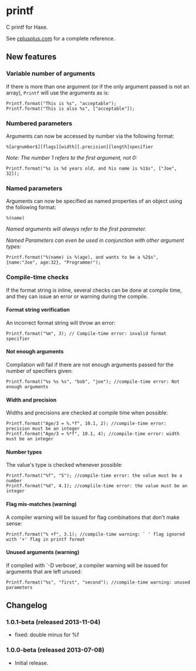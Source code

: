 printf
=======

C printf for Haxe.

See [cplusplus.com](http://www.cplusplus.com/reference/clibrary/cstdio/printf/) for a complete reference.

## New features

### Variable number of arguments

If there is more than one argument (or if the only argument passed is not an array), `Printf` will use the arguments as is:
````As3
Printf.format("This is %s", "acceptable");
Printf.format("This is also %s", ["acceptable"]);
````
### Numbered parameters
Arguments can now be accessed by number via the following format:

`%[argnumber$][flags][width][.precision][length]specifier`

_Note: The number 1 refers to the first argument, not 0:_

````As3
Printf.format("%s is %d years old, and his name is %1$s", ["Joe", 32]);
````

### Named parameters
Arguments can now be specified as named properties of an object using the following format:

`%(name)`

_Named arguments will always refer to the first parameter._

_Named Parameters can even be used in conjunction with other argument types:_
 
````As3
Printf.format("%(name) is %(age), and wants to be a %2$s", {name:"Joe", age:32}, "Programmer");
````

### Compile-time checks

If the format string is inline, several checks can be done at compile time, and they can issue an error or warning during the compile.

#### Format string verification

An incorrect format string will throw an error:
````As3
Printf.format("%m", 3); // Compile-time error: invalid format specifier
````

#### Not enough arguments

Compilation will fail if there are not enough arguments passed for the number of specifiers given:
````As3
Printf.format("%s %s %s", "bob", "joe"); //compile-time error: Not enough arguments
````

#### Width and precision

Widths and precisions are checked at compile time when possible:
````As3
Printf.format("Age/3 = %.*f", 10.1, 2); //compile-time error: precision must be an integer
Printf.format("Age/3 = %*f", 10.1, 4); //compile-time error: width must be an integer
````

#### Number types

The value's type is checked whenever possible:
````As3
Printf.format("%f", "5"); //compile-time error: the value must be a number
Printf.format("%d", 4.1); //complile-time error: the value must be an integer
````

#### Flag mis-matches (warning)
A compiler warning will be issued for flag combinations that don't make sense:
````As3
Printf.format("% +f", 3.1); //compile-time warning: ` ' flag ignored with '+' flag in printf format
````

#### Unused arguments (warning)
If compiled with `-D verbose', a compiler warning will be issued for arguments that are left unused:
````As3
Printf.format("%s", "first", "second"); //compile-time warning: unused parameters
````

## Changelog

### 1.0.1-beta (released 2013-11-04)

 * fixed: double minus for %f

### 1.0.0-beta (released 2013-07-08)

 * Initial release.